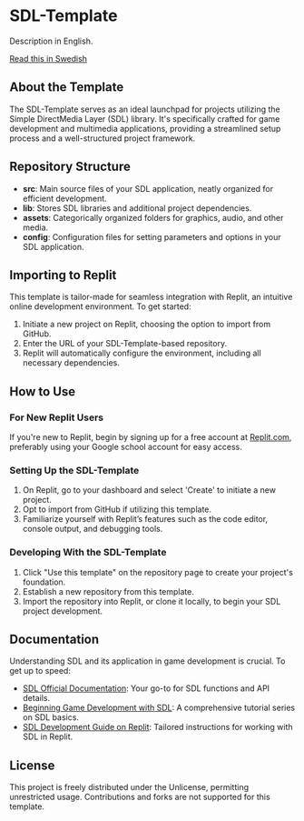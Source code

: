 # SDL-Template

Description in English.

[Read this in Swedish](./README.se.md)

## About the Template

The SDL-Template serves as an ideal launchpad for projects utilizing the Simple DirectMedia Layer (SDL) library. It's specifically crafted for game development and multimedia applications, providing a streamlined setup process and a well-structured project framework.

## Repository Structure

- **src**: Main source files of your SDL application, neatly organized for efficient development.
- **lib**: Stores SDL libraries and additional project dependencies.
- **assets**: Categorically organized folders for graphics, audio, and other media.
- **config**: Configuration files for setting parameters and options in your SDL application.

## Importing to Replit

This template is tailor-made for seamless integration with Replit, an intuitive online development environment. To get started:

1. Initiate a new project on Replit, choosing the option to import from GitHub.
2. Enter the URL of your SDL-Template-based repository.
3. Replit will automatically configure the environment, including all necessary dependencies.

## How to Use

### For New Replit Users
If you're new to Replit, begin by signing up for a free account at [Replit.com](https://replit.com/), preferably using your Google school account for easy access.

### Setting Up the SDL-Template
1. On Replit, go to your dashboard and select 'Create' to initiate a new project.
2. Opt to import from GitHub if utilizing this template.
3. Familiarize yourself with Replit’s features such as the code editor, console output, and debugging tools.

### Developing With the SDL-Template
1. Click "Use this template" on the repository page to create your project's foundation.
2. Establish a new repository from this template.
3. Import the repository into Replit, or clone it locally, to begin your SDL project development.

## Documentation

Understanding SDL and its application in game development is crucial. To get up to speed:

- [SDL Official Documentation](https://wiki.libsdl.org/): Your go-to for SDL functions and API details.
- [Beginning Game Development with SDL](https://lazyfoo.net/tutorials/SDL/): A comprehensive tutorial series on SDL basics.
- [SDL Development Guide on Replit](https://www.replit.com/site/docs/repls/sdl): Tailored instructions for working with SDL in Replit.

## License

This project is freely distributed under the Unlicense, permitting unrestricted usage. Contributions and forks are not supported for this template.
